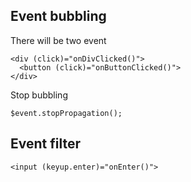 ## Event bubbling
There will be two event
```
<div (click)="onDivClicked()">
  <button (click)="onButtonClicked()">
</div>
```
Stop bubbling
```
$event.stopPropagation();
```

## Event filter
```
<input (keyup.enter)="onEnter()">
```
